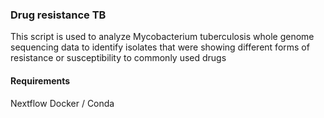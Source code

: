 ### Drug resistance TB 

This script is used to analyze Mycobacterium tuberculosis whole genome sequencing data to identify isolates that were showing different forms of 
resistance or susceptibility to commonly used drugs 

#### Requirements
 Nextflow 
 Docker / Conda 
 

